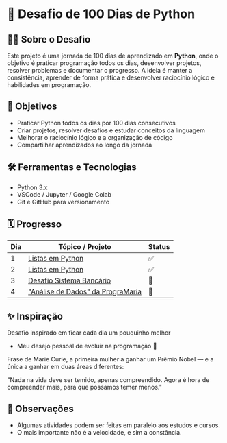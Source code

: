 # 💯 Desafio de 100 Dias de Python

## 👩‍💻 Sobre o Desafio

Este projeto é uma jornada de 100 dias de aprendizado em **Python**, onde o objetivo é praticar programação todos os dias, desenvolver projetos, resolver problemas e documentar o progresso. A ideia é manter a consistência, aprender de forma prática e desenvolver raciocínio lógico e habilidades em programação.

## 🚀 Objetivos

- Praticar Python todos os dias por 100 dias consecutivos  
- Criar projetos, resolver desafios e estudar conceitos da linguagem  
- Melhorar o raciocínio lógico e a organização de código  
- Compartilhar aprendizados ao longo da jornada

## 🛠️ Ferramentas e Tecnologias

- Python 3.x
- VSCode / Jupyter / Google Colab
- Git e GitHub para versionamento

## 🗓️ Progresso

| Dia | Tópico / Projeto     | Status |
|-----|----------------------|--------|
| 1   | [Listas em Python](#)| ✅     |
| 2   | [Listas em Python](#)| ✅     |
| 3   | [Desafio Sistema Bancário](#)| 🚧   |
| 4   | ["Análise de Dados" da PrograMaria](#)| 🚧   |

## ✨ Inspiração

Desafio inspirado em ficar cada dia um pouquinho melhor

- Meu desejo pessoal de evoluir na programação 💪

Frase de Marie Curie, a primeira mulher a ganhar um Prêmio Nobel — e a única a ganhar em duas áreas diferentes:

"Nada na vida deve ser temido, apenas compreendido. Agora é hora de compreender mais, para que possamos temer menos."

## 📌 Observações

- Algumas atividades podem ser feitas em paralelo aos estudos e cursos.
- O mais importante não é a velocidade, e sim a constância.
